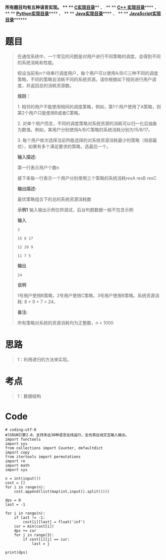 **所有题目均有五种语言实现。 ** **
**[C实现目录](https://renjie.blog.csdn.net/article/details/129190260
"C实现目录")****** 、 ** ** **[C++
实现目录](https://blog.csdn.net/misayaaaaa/category_12036814.html "C++
实现目录")****** 、 ** **
**[Python实现目录](https://blog.csdn.net/misayaaaaa/category_12111005.html
"Python实现目录")****** 、 ** **
**[Java实现目录](https://blog.csdn.net/misayaaaaa/category_12111006.html
"Java实现目录")****** 、 ** **
**[JavaScript实现目录](https://blog.csdn.net/misayaaaaa/category_12199270.html
"JavaScript实现目录")********

# 题目

> 在通信系统中，一个常见的问题是对用户进行不同策略的调度，会得到不同的系统消耗和性能。
>
>
> 假设当前有n个待串行调度用户，每个用户可以使用A/B/C三种不同的调度策略，不同的策略会消耗不同的系统资源。请你根据如下规则进行用户调度，并返回总的消耗资源数。
>
> **规则：**
>
> 1\. 相邻的用户不能使用相同的调度策略，例如，第1个用户使用了A策略，则第2个用户只能使用B或者C策略。
>
> 2\. 对单个用户而言，不同的调度策略对系统资源的消耗可以归一化后抽象为数值。例如，某用户分别使用A/B/C策略的系统消耗分别为15/8/17。
>
> 3\. 每个用户依次选择当前所能选择的对系统资源消耗最少的策略（局部最优），如果有多个满足要求的策略，选最后一个。
>
> **输入描述:**
>
> 第一行表示用户个数n
>
> 接下来每一行表示一个用户分别使用三个策略的系统消耗resA resB resC
>
> **输出描述:**
>
> 最优策略组合下的总的系统资源消耗数
>
> **示例1** 输入输出示例仅供调试，后台判题数据一般不包含示例
>
> **输入**
>
> `3`
>
> `15 8 17`
>
> `12 20 9`
>
> `11 7 5`
>
> **输出**
>
> `24`
>
> **说明**
>
> 1号用户使用B策略，2号用户使用C策略，3号用户使用B策略。系统资源消耗: 8 + 9 + 7 = 24。
>
> **备注:**
>
> 所有策略对系统的资源消耗均为正整数，n < 1000

# 思路

> 1：利用递归的方法来实现。

# 考点

> 1：数据结构

# Code

    
    
    # coding:utf-8
    #JSRUN引擎2.0，支持多达30种语言在线运行，全仿真在线交互输入输出。 
    import functools
    import sys
    from collections import Counter, defaultdict
    import copy
    from itertools import permutations
    import re
    import math
    import sys
    
    n = int(input())
    cost = []
    for i in range(n):
        cost.append(list(map(int,input().split())))
        
    dps = 0
    last = -1
    
    for i in range(n):
        if last != -1:
            cost[i][last] = float('inf')
        cur = min(cost[i])
        dps += cur
        for j in range(3):
            if cost[i][j] == cur:
                last = j
    
    print(dps)
    

